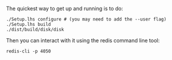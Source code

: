 The quickest way to get up and running is to do:

    ./Setup.lhs configure # (you may need to add the --user flag)
    ./Setup.lhs build
    ./dist/build/disk/disk

Then you can interact with it using the redis command line tool:

    redis-cli -p 4050

